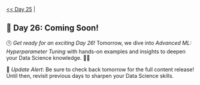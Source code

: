 [<< Day 25](../25_Model%20Evaluation%20and%20Metrics/25_Model%20Evaluation%20and%20Metrics.md) | <!--[Day 23 >>](../)-->
## 🚀 Day 26: Coming Soon!
🕒 *Get ready for an exciting Day 26!* Tomorrow, we dive into *Advanced ML: Hyperparameter Tuning* with hands-on examples and insights to deepen your Data Science knowledge. 🔧✨

🔔 *Update Alert*: Be sure to check back tomorrow for the full content release! Until then, revisit previous days to sharpen your Data Science skills.
